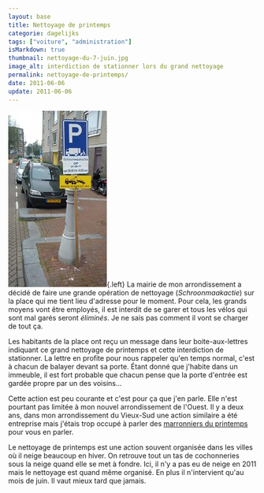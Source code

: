 ```yaml
---
layout: base
title: Nettoyage de printemps
categorie: dagelijks
tags: ["voiture", "administration"]
isMarkdown: true
thumbnail: nettoyage-du-7-juin.jpg
image_alt: interdiction de stationner lors du grand nettoyage
permalink: nettoyage-de-printemps/
date: 2011-06-06
update: 2011-06-06
---
```


![interdiction de stationner lors du grand nettoyage](nettoyage-du-7-juin.jpg){.left}
La mairie de mon arrondissement a décidé de faire une grande opération de nettoyage (*Schroonmaakactie*) sur la place qui me tient lieu d'adresse pour le moment. Pour cela, les grands moyens vont être employés, il est interdit de se garer et tous les vélos qui sont mal garés seront *éliminés*. Je ne sais pas comment il vont se charger de tout ça.

Les habitants de la place ont reçu un message dans leur boite-aux-lettres indiquant ce grand nettoyage de printemps et cette interdiction de stationner. La lettre en profite pour nous rappeler qu'en temps normal, c'est à chacun de balayer devant sa porte. Étant donné que j'habite dans un immeuble, il est fort probable que chacun pense que la porte d'entrée est gardée propre par un des voisins...

Cette action est peu courante et c'est pour ça que j'en parle. Elle n'est pourtant pas limitée à mon nouvel arrondissement de l'Ouest. Il y a deux ans, dans mon arrondissement du Vieux-Sud une action similaire a été entreprise mais j'étais trop occupé à parler des [marronniers du printemps](/le-retour-du-printemps) pour vous en parler.

Le nettoyage de printemps est une action souvent organisée dans les villes où il neige beaucoup en hiver. On retrouve tout un tas de cochonneries sous la neige quand elle se met à fondre. Ici, il n'y a pas eu de neige en 2011 mais le nettoyage est quand même organisé. En plus il n'intervient qu'au mois de juin. Il vaut mieux tard que jamais.

